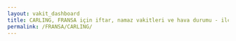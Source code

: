 ```yaml
---
layout: vakit_dashboard
title: CARLING, FRANSA için iftar, namaz vakitleri ve hava durumu - ilçe/eyalet seç
permalink: /FRANSA/CARLING/
---
```


<script type="text/javascript">
  var GLOBAL_COUNTRY = 'FRANSA';
  var GLOBAL_CITY = 'CARLING';
  var GLOBAL_STATE = '';
  var lat = 72;
  var lon = 21;
</script>
